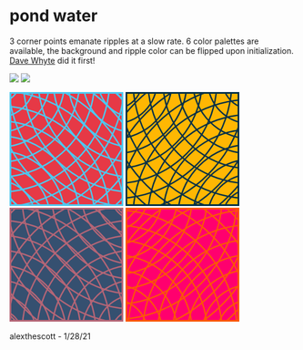 # pond water 

3 corner points emanate ripples at a slow rate. 6 color palettes are available, the background and ripple color can be flipped upon initialization. [Dave Whyte](https://dribbble.com/shots/3450541-Ripples) did it first! 

<p float="left">
	<img width="300" src="./gifs/pw_gif_0.gif">
	<img width="300" src="./gifs/pw_gif_1.gif">
</p>
<p float="left">
	<img width="200" src="./stills/pw_0.png">
	<img width="200" src="./stills/pw_1.png">
	<img width="200" src="./stills/pw_2.png">
	<img width="200" src="./stills/pw_3.png">
</p>

alexthescott - 1/28/21